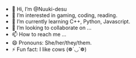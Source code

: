- 👋 Hi, I’m @Nuuki-desu
- 👀 I’m interested in gaming, coding, reading.
- 🌱 I’m currently learning C++, Python, Javascript. 
- 💞️ I’m looking to collaborate on ...
- 📫 How to reach me ...
- 😄 Pronouns: She/her/they/them. 
- ⚡ Fun fact: I like cows (❁´◡`❁)

<!---
Nuuki-desu/Nuuki-desu is a ✨ special ✨ repository because its `README.md` (this file) appears on your GitHub profile.
You can click the Preview link to take a look at your changes.
--->
